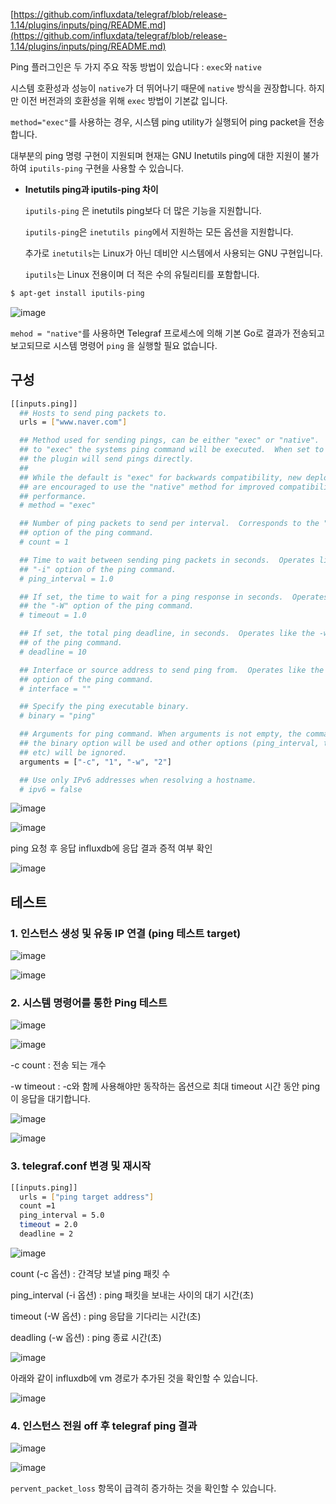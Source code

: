 [https://github.com/influxdata/telegraf/blob/release-1.14/plugins/inputs/ping/README.md](https://github.com/influxdata/telegraf/blob/release-1.14/plugins/inputs/ping/README.md)

Ping 플러그인은 두 가지 주요 작동 방법이 있습니다 : `exec`와 `native`

시스템 호환성과 성능이 `native`가 더 뛰어나기 때문에 `native` 방식을 권장합니다. 하지만 이전 버전과의 호환성을 위해 `exec` 방법이 기본값 입니다.

`method="exec"`를 사용하는 경우, 시스템 ping utility가 실행되어 ping packet을 전송합니다.

대부분의 ping 명령 구현이 지원되며 현재는 GNU Inetutils ping에 대한 지원이 불가하여 `iputils-ping` 구현을 사용할 수 있습니다.

- **Inetutils ping과 iputils-ping 차이**
    
    `iputils-ping` 은 inetutils ping보다 더 많은 기능을 지원합니다. 
    
    `iputils-ping`은 `inetutils ping`에서 지원하는 모든 옵션을 지원합니다.
    
    추가로 `inetutils`는 Linux가 아닌 데비안 시스템에서 사용되는 GNU 구현입니다. 
    
    `iputils`는 Linux 전용이며 더 적은 수의 유틸리티를 포함합니다. 
    

```bash
$ apt-get install iputils-ping
```

![image](https://user-images.githubusercontent.com/74949294/200004408-3f2d4ce7-bc02-4d5f-9d72-069e9bb2a2c3.png)

`mehod = "native"`를 사용하면 Telegraf 프로세스에 의해 기본 Go로 결과가 전송되고 보고되므로 시스템 명령어 `ping` 을 실행할 필요 없습니다.

## 구성

```bash
[[inputs.ping]]
  ## Hosts to send ping packets to.
  urls = ["www.naver.com"]

  ## Method used for sending pings, can be either "exec" or "native".  When set
  ## to "exec" the systems ping command will be executed.  When set to "native"
  ## the plugin will send pings directly.
  ##
  ## While the default is "exec" for backwards compatibility, new deployments
  ## are encouraged to use the "native" method for improved compatibility and
  ## performance.
  # method = "exec"

  ## Number of ping packets to send per interval.  Corresponds to the "-c"
  ## option of the ping command.
  # count = 1

  ## Time to wait between sending ping packets in seconds.  Operates like the
  ## "-i" option of the ping command.
  # ping_interval = 1.0

  ## If set, the time to wait for a ping response in seconds.  Operates like
  ## the "-W" option of the ping command.
  # timeout = 1.0

  ## If set, the total ping deadline, in seconds.  Operates like the -w option
  ## of the ping command.
  # deadline = 10

  ## Interface or source address to send ping from.  Operates like the -I or -S
  ## option of the ping command.
  # interface = ""

  ## Specify the ping executable binary.
  # binary = "ping"

  ## Arguments for ping command. When arguments is not empty, the command from
  ## the binary option will be used and other options (ping_interval, timeout,
  ## etc) will be ignored.
  arguments = ["-c", "1", "-w", "2"]

  ## Use only IPv6 addresses when resolving a hostname.
  # ipv6 = false
```

![image](https://user-images.githubusercontent.com/74949294/200004491-712b6b31-8136-4ab1-a842-46063dc0cf77.png)

![image](https://user-images.githubusercontent.com/74949294/200004515-b7aa6783-2f4f-44a9-84d2-421452e23644.png)

ping 요청 후 응답 influxdb에 응답 결과 증적 여부 확인

![image](https://user-images.githubusercontent.com/74949294/200004376-cb9fc522-b9f5-4f1d-8872-cfc16f148b6b.png)

## 테스트

### 1. 인스턴스 생성 및 유동 IP 연결 (ping 테스트 target)

![image](https://user-images.githubusercontent.com/74949294/200004627-9fbd0026-c203-4b4b-97fe-cea571d335de.png)

![image](https://user-images.githubusercontent.com/74949294/200004647-b9d87fad-dfb2-48a7-8082-1c2916f3fe89.png)

### 2. 시스템 명령어를 통한 Ping 테스트

![image](https://user-images.githubusercontent.com/74949294/200004687-75a14319-8858-48af-8eb7-99edac63b88b.png)

![image](https://user-images.githubusercontent.com/74949294/200004720-ce5ab3b3-f45b-403d-8b7c-e587aafb8940.png)

-c count : 전송 되는 개수

-w timeout : -c와 함께 사용해야만 동작하는 옵션으로 최대 timeout 시간 동안 ping이 응답을 대기합니다.

![image](https://user-images.githubusercontent.com/74949294/200004737-eaa64de7-d7eb-4f49-8403-93928a11934c.png)

![image](https://user-images.githubusercontent.com/74949294/200004770-74c01acf-9aa7-4ac3-9057-807cb69624b9.png)

### 3. telegraf.conf 변경 및 재시작

```bash
[[inputs.ping]]
  urls = ["ping target address"]
  count =1
  ping_interval = 5.0
  timeout = 2.0
  deadline = 2
```

![image](https://user-images.githubusercontent.com/74949294/200005005-c8486c8c-a5eb-41bb-a6d6-2a23ba4ba6c6.png)

count (-c 옵션) : 간격당 보낼 ping 패킷 수

ping_interval (-i 옵션) : ping 패킷을 보내는 사이의 대기 시간(초)

timeout (-W 옵션) : ping 응답을 기다리는 시간(초)

deadling (-w 옵션) : ping 종료 시간(초)

![image](https://user-images.githubusercontent.com/74949294/200004932-5ec28697-bbe4-4b89-aabb-a92076a9b625.png)

아래와 같이 influxdb에 vm 경로가 추가된 것을 확인할 수 있습니다.

![image](https://user-images.githubusercontent.com/74949294/200004895-1eb6cbc3-d029-4f7f-975a-40fe7facf09f.png)

### 4. 인스턴스 전원 off 후 telegraf ping 결과

![image](https://user-images.githubusercontent.com/74949294/200004855-0cf85e77-d7c5-4b0f-a9db-f1c833b20fe5.png)

![image](https://user-images.githubusercontent.com/74949294/200004817-e03f7f39-f03f-4b16-868a-4c42e21d488c.png)

`pervent_packet_loss` 항목이 급격히 증가하는 것을 확인할 수 있습니다.
